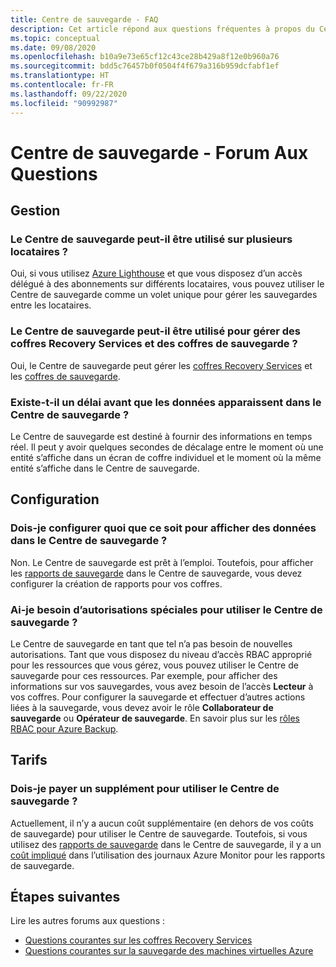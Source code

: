 ```yaml
---
title: Centre de sauvegarde - FAQ
description: Cet article répond aux questions fréquentes à propos du Centre de sauvegarde
ms.topic: conceptual
ms.date: 09/08/2020
ms.openlocfilehash: b10a9e73e65cf12c43ce28b429a8f12e0b960a76
ms.sourcegitcommit: bdd5c76457b0f0504f4f679a316b959dcfabf1ef
ms.translationtype: HT
ms.contentlocale: fr-FR
ms.lasthandoff: 09/22/2020
ms.locfileid: "90992987"
---
```

# <a name="backup-center---frequently-asked-questions"></a>Centre de sauvegarde - Forum Aux Questions

## <a name="management"></a>Gestion

### <a name="can-backup-center-be-used-across-tenants"></a>Le Centre de sauvegarde peut-il être utilisé sur plusieurs locataires ?

Oui, si vous utilisez [Azure Lighthouse](https://docs.microsoft.com/azure/lighthouse/overview) et que vous disposez d’un accès délégué à des abonnements sur différents locataires, vous pouvez utiliser le Centre de sauvegarde comme un volet unique pour gérer les sauvegardes entre les locataires.

### <a name="can-backup-center-be-used-to-manage-both-recovery-services-vaults-and-backup-vaults"></a>Le Centre de sauvegarde peut-il être utilisé pour gérer des coffres Recovery Services et des coffres de sauvegarde ?

Oui, le Centre de sauvegarde peut gérer les [coffres Recovery Services](https://docs.microsoft.com/azure/backup/backup-azure-recovery-services-vault-overview) et les [coffres de sauvegarde](backup-vault-overview.md).

### <a name="is-there-a-delay-before-data-surfaces-in-backup-center"></a>Existe-t-il un délai avant que les données apparaissent dans le Centre de sauvegarde ?

Le Centre de sauvegarde est destiné à fournir des informations en temps réel. Il peut y avoir quelques secondes de décalage entre le moment où une entité s’affiche dans un écran de coffre individuel et le moment où la même entité s’affiche dans le Centre de sauvegarde.

## <a name="configuration"></a>Configuration

### <a name="do-i-need-to-configure-anything-to-see-data-in-backup-center"></a>Dois-je configurer quoi que ce soit pour afficher des données dans le Centre de sauvegarde ?

Non. Le Centre de sauvegarde est prêt à l’emploi. Toutefois, pour afficher les [rapports de sauvegarde](https://docs.microsoft.com/azure/backup/configure-reports) dans le Centre de sauvegarde, vous devez configurer la création de rapports pour vos coffres.

### <a name="do-i-need-to-have-any-special-permissions-to-use-backup-center"></a>Ai-je besoin d’autorisations spéciales pour utiliser le Centre de sauvegarde ?

Le Centre de sauvegarde en tant que tel n’a pas besoin de nouvelles autorisations. Tant que vous disposez du niveau d’accès RBAC approprié pour les ressources que vous gérez, vous pouvez utiliser le Centre de sauvegarde pour ces ressources. Par exemple, pour afficher des informations sur vos sauvegardes, vous avez besoin de l’accès **Lecteur** à vos coffres. Pour configurer la sauvegarde et effectuer d’autres actions liées à la sauvegarde, vous devez avoir le rôle **Collaborateur de sauvegarde** ou **Opérateur de sauvegarde**. En savoir plus sur les [rôles RBAC pour Azure Backup](https://docs.microsoft.com/azure/backup/backup-rbac-rs-vault).

## <a name="pricing"></a>Tarifs

### <a name="do-i-need-to-pay-anything-extra-to-use-backup-explorer"></a>Dois-je payer un supplément pour utiliser le Centre de sauvegarde ?

Actuellement, il n’y a aucun coût supplémentaire (en dehors de vos coûts de sauvegarde) pour utiliser le Centre de sauvegarde. Toutefois, si vous utilisez des [rapports de sauvegarde](https://docs.microsoft.com/azure/backup/configure-reports) dans le Centre de sauvegarde, il y a un [coût impliqué](https://azure.microsoft.com/pricing/details/monitor/) dans l’utilisation des journaux Azure Monitor pour les rapports de sauvegarde.

## <a name="next-steps"></a>Étapes suivantes

Lire les autres forums aux questions :

* [Questions courantes sur les coffres Recovery Services](https://docs.microsoft.com/azure/backup/backup-azure-backup-faq)
* [Questions courantes sur la sauvegarde des machines virtuelles Azure](https://docs.microsoft.com/azure/backup/backup-azure-vm-backup-faq)
